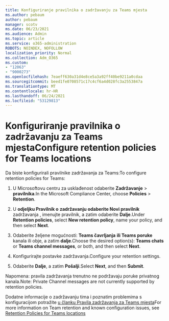 ```yaml
---
title: Konfiguriranje pravilnika o zadržavanju za Teams mjesta
ms.author: pebaum
author: pebaum
manager: scotv
ms.date: 06/23/2021
ms.audience: Admin
ms.topic: article
ms.service: o365-administration
ROBOTS: NOINDEX, NOFOLLOW
localization_priority: Normal
ms.collection: Adm_O365
ms.custom:
- "12063"
- "9000273"
ms.openlocfilehash: 7eaeff630a31d4e8ce5a3a92ff40be9211a0cdaa
ms.sourcegitcommit: beed1fe0708571c17c4cf6a4d028fc3a2553847a
ms.translationtype: MT
ms.contentlocale: hr-HR
ms.lasthandoff: 06/24/2021
ms.locfileid: "53129813"
---
```

# <a name="configure-retention-policies-for-teams-locations"></a><span data-ttu-id="320a0-102">Konfiguriranje pravilnika o zadržavanju za Teams mjesta</span><span class="sxs-lookup"><span data-stu-id="320a0-102">Configure retention policies for Teams locations</span></span>

<span data-ttu-id="320a0-103">Da biste konfigurirali pravilnike zadržavanja za Teams:</span><span class="sxs-lookup"><span data-stu-id="320a0-103">To configure retention policies for Teams:</span></span>

1. <span data-ttu-id="320a0-104">U Microsoftovu centru za usklađenost odaberite **Zadržavanje**  >  **pravilnika**.</span><span class="sxs-lookup"><span data-stu-id="320a0-104">In the Microsoft Compliance Center, choose **Policies** > **Retention**.</span></span>

1. <span data-ttu-id="320a0-105">U **odjeljku Pravilnik o** **zadržavanju odaberite Novi pravilnik** zadržavanja , imenujte pravilnik, a zatim odaberite **Dalje**.</span><span class="sxs-lookup"><span data-stu-id="320a0-105">Under **Retention policies**, select **New retention policy**, name your policy, and then select **Next**.</span></span>

1. <span data-ttu-id="320a0-106">Odaberite željene mogućnosti: **Teams čavrljanja** **ili Teams poruke** kanala ili obje, a zatim **dalje**.</span><span class="sxs-lookup"><span data-stu-id="320a0-106">Choose the desired option(s): **Teams chats** or **Teams channel messages**, or both, and then select **Next**.</span></span>

1. <span data-ttu-id="320a0-107">Konfigurirajte postavke zadržavanja.</span><span class="sxs-lookup"><span data-stu-id="320a0-107">Configure your retention settings.</span></span> 

1. <span data-ttu-id="320a0-108">Odaberite **Dalje**, a zatim **Pošalji**.</span><span class="sxs-lookup"><span data-stu-id="320a0-108">Select **Next**, and then **Submit**.</span></span>

<span data-ttu-id="320a0-109">Napomena: pravila zadržavanja trenutno ne podržavaju poruke privatnog kanala.</span><span class="sxs-lookup"><span data-stu-id="320a0-109">Note: Private Channel messages are not currently supported by retention policies.</span></span>

<span data-ttu-id="320a0-110">Dodatne informacije o zadržavanju tima i poznatim problemima s konfiguracijom potražite [u članku Pravila zadržavanja za Teams mjesta](/microsoft-365/compliance/create-retention-policies#retention-policy-for-teams-locations)</span><span class="sxs-lookup"><span data-stu-id="320a0-110">For more information on Team retention and known configuration issues, see [Retention Policies for Teams locations](/microsoft-365/compliance/create-retention-policies#retention-policy-for-teams-locations)</span></span>

